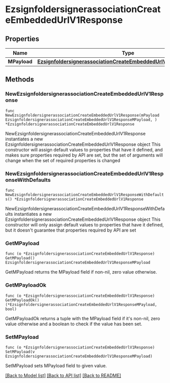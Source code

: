 # EzsignfoldersignerassociationCreateEmbeddedUrlV1Response

## Properties

Name | Type | Description | Notes
------------ | ------------- | ------------- | -------------
**MPayload** | [**EzsignfoldersignerassociationCreateEmbeddedUrlV1ResponseMPayload**](EzsignfoldersignerassociationCreateEmbeddedUrlV1ResponseMPayload.md) |  | 

## Methods

### NewEzsignfoldersignerassociationCreateEmbeddedUrlV1Response

`func NewEzsignfoldersignerassociationCreateEmbeddedUrlV1Response(mPayload EzsignfoldersignerassociationCreateEmbeddedUrlV1ResponseMPayload, ) *EzsignfoldersignerassociationCreateEmbeddedUrlV1Response`

NewEzsignfoldersignerassociationCreateEmbeddedUrlV1Response instantiates a new EzsignfoldersignerassociationCreateEmbeddedUrlV1Response object
This constructor will assign default values to properties that have it defined,
and makes sure properties required by API are set, but the set of arguments
will change when the set of required properties is changed

### NewEzsignfoldersignerassociationCreateEmbeddedUrlV1ResponseWithDefaults

`func NewEzsignfoldersignerassociationCreateEmbeddedUrlV1ResponseWithDefaults() *EzsignfoldersignerassociationCreateEmbeddedUrlV1Response`

NewEzsignfoldersignerassociationCreateEmbeddedUrlV1ResponseWithDefaults instantiates a new EzsignfoldersignerassociationCreateEmbeddedUrlV1Response object
This constructor will only assign default values to properties that have it defined,
but it doesn't guarantee that properties required by API are set

### GetMPayload

`func (o *EzsignfoldersignerassociationCreateEmbeddedUrlV1Response) GetMPayload() EzsignfoldersignerassociationCreateEmbeddedUrlV1ResponseMPayload`

GetMPayload returns the MPayload field if non-nil, zero value otherwise.

### GetMPayloadOk

`func (o *EzsignfoldersignerassociationCreateEmbeddedUrlV1Response) GetMPayloadOk() (*EzsignfoldersignerassociationCreateEmbeddedUrlV1ResponseMPayload, bool)`

GetMPayloadOk returns a tuple with the MPayload field if it's non-nil, zero value otherwise
and a boolean to check if the value has been set.

### SetMPayload

`func (o *EzsignfoldersignerassociationCreateEmbeddedUrlV1Response) SetMPayload(v EzsignfoldersignerassociationCreateEmbeddedUrlV1ResponseMPayload)`

SetMPayload sets MPayload field to given value.



[[Back to Model list]](../README.md#documentation-for-models) [[Back to API list]](../README.md#documentation-for-api-endpoints) [[Back to README]](../README.md)


